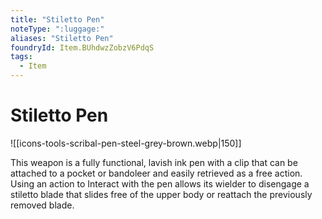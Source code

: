 ```yaml
---
title: "Stiletto Pen"
noteType: ":luggage:"
aliases: "Stiletto Pen"
foundryId: Item.BUhdwzZobzV6PdqS
tags:
  - Item
---
```


# Stiletto Pen
![[icons-tools-scribal-pen-steel-grey-brown.webp|150]]

This weapon is a fully functional, lavish ink pen with a clip that can be attached to a pocket or bandoleer and easily retrieved as a free action. Using an action to Interact with the pen allows its wielder to disengage a stiletto blade that slides free of the upper body or reattach the previously removed blade.
